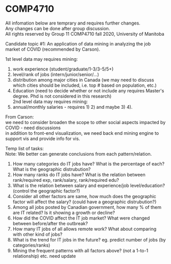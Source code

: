 # COMP4710

All infomation below are temprary and requires further changes.<br>
Any changes can be done after group discussion.<br>
All rights reserved by Group 11 COMP4710 fall 2020, University of Manitoba<br>


Candidate topic #1: An application of data mining in analyzing the job market of COVID (recommended by Carson).<br>

1st level data may requires mining:<br>
1) work experience (student/graduate/1-3/3-5/5+)<br>
2) level/rank of jobs (intern/junior/senior/...)<br>
3) distribution among major cities in Canada (we may need to discuss which cities should be included, i.e. top # based on population, etc.)<br>
4) Education (need to decide whether or not include any requires Master's degree. Phd is not considered in this research)<br>
2nd level data may requires mining:<br>
5) annual/monthly salaries - requires 1) 2) and maybe 3) 4). <br>

From Carson:<br>
we need to consider broaden the scope to other social aspects impacted by COVID - need discussions <br>
in addition to front-end visualization, we need back end mining engine to support vis and provide info for vis.<br>

Temp list of tasks:<br>
Note: We better can generate conclusions from each pattern/relation.<br>
1. How many categories do IT jobs have? What is the percentage of each? What is the geographic distrubution?<br>
2. How many ranks do IT jobs have? What is the relation between rank/required exp, rank/salary, rank/required edu?<br>
3. What is the relation between salary and experience/job level/education? (control the geographic factor?)
4. Consider all other factors are same, how much does the geographic factor will affect the salary? (could have a geographic distrubution?)
5. Among all jobs posted by Canadian government, how many % of them are IT related? Is it showing a growth or decline?<br>
6. How did the COVID affect the IT job market? What were changed between before/after the outbreak?<br>
7. How many IT jobs of all allows remote work? What about comparing with other kind of jobs?<br>
8. What is the trend for IT jobs in the future? eg. predict number of jobs (by categories/ranks)
9. Mining the frequent patterns with all factors above? (not a 1-to-1 relationship)
etc. need update<br>

